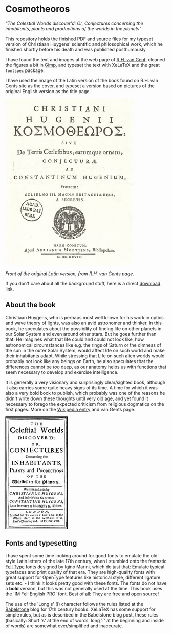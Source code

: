 Cosmotheoros
============

*"The Celestial Worlds discover'd: Or, Conjectures concerning the inhabitants, plants and productions of the worlds in the planets"*


This repository holds the finished PDF and source files for my typeset version of Christiaan Huygens' scientific and philosophical work, which he finished shortly before his death and was published posthumously.

I have found the text and images at the web page of [R.H. van Gent], cleaned the figures a bit in [Gimp], and typeset the text with XeLaTeX and the great `fontspec` package. 

I have used the image of the Latin version of the book found on R.H. van Gents site as the cover, and typeset a version based on pictures of the original English version as the title page. 

![Front of the original Latin version, from R.H. van Gents page](Images/ct_title_sm_la.jpg)

*Front of the original Latin version, from R.H. van Gents page.*

If you don't care about all the background stuff, here is a direct [download] link.


## About the book

Christiaan Huygens, who is perhaps most well known for his work in optics and wave theory of lights, was also an avid astronomer and thinker. In this book, he speculates about the possibility of finding life on other planets in our Solar System and even around other stars. But he goes further than that: He imagines what that life could and could not look like, how astronomical circumstances like e.g. the rings of Saturn or the dimness of the sun in the outer Solar System, would affect life on such world and make their inhabitants adapt. While stressing that Life on such alien worlds would probably not look like any beings on Earth, he also speculates that the differences cannot be *too* deep, as our anatomy helps us with functions that seem necessary to develop and exercise intelligence.

It is generally a very visionary and surprisingly clear/sighted book, although it also carries some quite heavy signs of its time. A time for which it was also a very bold book to publish, which probably was one of the reasons he didn't write down these thoughts until very old age, and yet found it necessary to forego the expected criticism from religious dogmatics on the first pages. More on the [Wikipedia entry] and van Gents page.




![Title page from original English version](Images/title_page.jpg)


## Fonts and typesetting

I have spent some time looking around for good fonts to emulate the old-style Latin letters of the late 17th century, when I stumbled onto the fantastic [Fell Type] fonts designed by Igino Marini, which do just that: Emulate typical typefaces and print quality of that era. They are high-quality fonts with great support for OpenType features like historical style, different ligature sets etc. - I think it looks pretty good with these fonts. The fonts do not have a **bold** version, but this was not generally used at the time. This book uses the 'IM Fell English PRO' font. Best of all: They are free and open source!

The use of the 'Long s'  (ſ) character follows the rules listed at the [Babelstone] blog for 17th century books. XeLaTeX has some support for simple rules, but as is described in the Babelstone blog post, these rules (basically: Short 's' at the end of words, long 'ſ' at the beginning and inside of words) are somewhat over/simplified and inaccurate.


[Download]: ./cosmotheoros.pdf
[R.H. van Gent]: http://www.staff.science.uu.nl/~gent0113/huygens/huygens_ct_en.htm
[Gimp]: http://www.gimp.org
[Fell Type]: http://iginomarini.com/fell/the-revival-fonts/
[Babelstone]: http://babelstone.blogspot.se/2006/06/rules-for-long-s.html
[Wikipedia entry]: http://en.wikipedia.org/wiki/Christiaan_Huygens#Cosmotheoros
